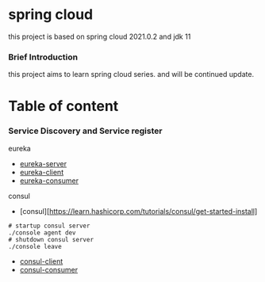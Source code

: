 # spring cloud 

this project is based on spring cloud 2021.0.2 and jdk 11

### Brief Introduction

this project aims to learn spring cloud series. and will be continued update.

# Table of content

### Service Discovery and Service register

eureka

- [eureka-server](eureka-server/HELP.md)
- [eureka-client](eureka-client/HELP.md)
- [eureka-consumer](eureka-consumer/HELP.md)

consul

- [consul][https://learn.hashicorp.com/tutorials/consul/get-started-install]

```shell
# startup consul server
./console agent dev
# shutdown consul server
./console leave

```

- [consul-client](consul-client/HELP.md)
- [consul-consumer](consul-consumer/HELP.md)

